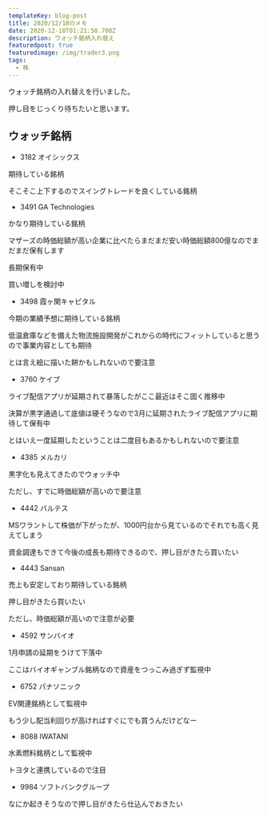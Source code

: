 ```yaml
---
templateKey: blog-post
title: 2020/12/18のメモ
date: 2020-12-18T01:21:50.708Z
description: ウォッチ銘柄入れ替え
featuredpost: true
featuredimage: /img/trader3.png
tags:
  - 株
---
```

ウォッチ銘柄の入れ替えを行いました。

押し目をじっくり待ちたいと思います。

## ウォッチ銘柄

* 3182 オイシックス

期待している銘柄

そこそこ上下するのでスイングトレードを良くしている銘柄

* 3491 GA Technologies

かなり期待している銘柄

マザーズの時価総額が高い企業に比べたらまだまだ安い時価総額800億なのでまだまだ保有します

長期保有中

買い増しを検討中

* 3498 霞ヶ関キャピタル

今期の業績予想に期待している銘柄

低温倉庫などを備えた物流施設開発がこれからの時代にフィットしていると思うので事業内容としても期待

とは言え絵に描いた餅かもしれないので要注意

* 3760 ケイブ

ライブ配信アプリが延期されて暴落したがここ最近はそこ固く推移中

決算が黒字通過して底値は硬そうなので3月に延期されたライブ配信アプリに期待して保有中

とはいえ一度延期したということは二度目もあるかもしれないので要注意

* 4385 メルカリ

黒字化も見えてきたのでウォッチ中

ただし、すでに時価総額が高いので要注意

* 4442 バルテス

MSワラントして株価が下がったが、1000円台から見ているのでそれでも高く見えてしまう

資金調達もできて今後の成長も期待できるので、押し目がきたら買いたい

* 4443 Sansan

売上も安定しており期待している銘柄

押し目がきたら買いたい

ただし、時価総額が高いので注意が必要

* 4592 サンバイオ

1月申請の延期をうけて下落中

ここはバイオギャンブル銘柄なので資産をつっこみ過ぎず監視中

* 6752 パナソニック

EV関連銘柄として監視中

もう少し配当利回りが高ければすぐにでも買うんだけどなー

* 8088 IWATANI

水素燃料銘柄として監視中

トヨタと連携しているので注目

* 9984 ソフトバンクグループ

なにか起きそうなので押し目がきたら仕込んでおきたい